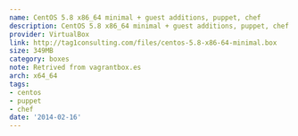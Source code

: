 ```yaml
---
name: CentOS 5.8 x86_64 minimal + guest additions, puppet, chef
description: CentOS 5.8 x86_64 minimal + guest additions, puppet, chef
provider: VirtualBox
link: http://tag1consulting.com/files/centos-5.8-x86-64-minimal.box
size: 349MB
category: boxes
note: Retrived from vagrantbox.es
arch: x64_64
tags:
- centos
- puppet
- chef
date: '2014-02-16'
---
```

